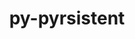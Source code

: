 ---
title: "py-pyrsistent"
layout: cache
categories: [package, develop]
meta: {"compilers": ["gcc@7.3.1"], "num_specs": 4, "num_specs_by_stack": {"aws-isc": 2, "aws-isc-aarch64": 2, "root": 4}, "oss": ["amzn2"], "platforms": ["linux"], "stacks": ["aws-isc", "aws-isc-aarch64", "root"], "targets": ["aarch64", "x86_64_v3"], "versions": ["0.19.3"]}
spec_details: [{"compiler": "gcc@7.3.1", "hash": "livn2fv6m2g4fyavsjj4hcss6pifhuuo", "os": "amzn2", "platform": "linux", "size": "-", "stacks": ["aws-isc", "root"], "target": "x86_64_v3", "variants": ["build_system=python_pip"], "versions": ["0.19.3"]}, {"compiler": "gcc@7.3.1", "hash": "mnkshvcjmxwgz5vkgiftjvcqtjpqwz3x", "os": "amzn2", "platform": "linux", "size": "-", "stacks": ["aws-isc-aarch64", "root"], "target": "aarch64", "variants": ["build_system=python_pip"], "versions": ["0.19.3"]}, {"compiler": "gcc@7.3.1", "hash": "qjlu3gxwts4mc3fjhw3h4duh7a2zez5j", "os": "amzn2", "platform": "linux", "size": "-", "stacks": ["aws-isc-aarch64", "root"], "target": "aarch64", "variants": ["build_system=python_pip"], "versions": ["0.19.3"]}, {"compiler": "gcc@7.3.1", "hash": "z4u5ttbidq22n7ebvsmgc7kop33af73o", "os": "amzn2", "platform": "linux", "size": "-", "stacks": ["aws-isc", "root"], "target": "x86_64_v3", "variants": ["build_system=python_pip"], "versions": ["0.19.3"]}]
---